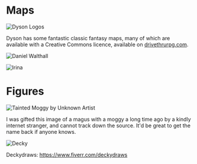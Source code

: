 # Maps

![Dyson Logos](Dyson_Logos/green_tower.svg)

Dyson has some fantastic classic fantasy maps, many of which are available with a Creative Commons licence, available on [drivethrurpg.com](https://www.drivethrurpg.com/product/263380/Dyson-Logos-Commercial-Map-Pack-2018).

![Daniel Walthall](Daniel_Walthall/prison.svg)

![Irina](Irina/greylands.jpg)

# Figures

![Tainted Moggy by Unknown Artist](Unknown/wizard_and_cat.jpg)

I was gifted this image of a magus with a moggy a long time ago by a kindly internet stranger, and cannot track down the source.
It'd be great to get the name back if anyone knows.  

![Decky](Decky/necromancer.svg)

Deckydraws: https://www.fiverr.com/deckydraws

